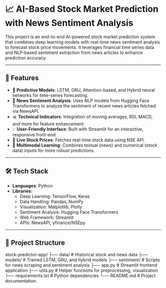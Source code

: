 # 📈 AI-Based Stock Market Prediction with News Sentiment Analysis

This project is an end-to-end AI-powered stock market prediction system that combines deep learning models with real-time news sentiment analysis to forecast stock price movements. It leverages financial time series data and NLP-based sentiment extraction from news articles to enhance prediction accuracy.

---

## 🚀 Features

- 🔮 **Predictive Models**: LSTM, GRU, Attention-based, and Hybrid neural networks for time-series forecasting.
- 📰 **News Sentiment Analysis**: Uses NLP models from Hugging Face Transformers to analyze the sentiment of recent news articles fetched via NewsAPI.
- 📊 **Technical Indicators**: Integration of moving averages, RSI, MACD, and more for feature enhancement.
- 💡 **User-Friendly Interface**: Built with Streamlit for an interactive, responsive front-end.
- 🔄 **Live Stock Prices**: Fetches real-time stock data using NSE API.
- 🧠 **Multimodal Learning**: Combines textual (news) and numerical (stock data) inputs for more robust predictions.

---

## 🛠️ Tech Stack

- **Languages**: Python
- **Libraries**: 
  - Deep Learning: TensorFlow, Keras
  - Data Handling: Pandas, NumPy
  - Visualization: Matplotlib, Plotly
  - Sentiment Analysis: Hugging Face Transformers
  - Web Framework: Streamlit
  - APIs: NewsAPI, yfinance/NSEpy

---

## 📂 Project Structure

 stock-predictor-app/ ├── data/ # Historical stock and news data ├── models/ # Trained LSTM, GRU, and hybrid models ├── sentiment/ # Scripts for news scraping and sentiment analysis ├── app.py # Streamlit frontend application ├── utils.py # Helper functions for preprocessing, visualization ├── requirements.txt # Python dependencies └── README.md # Project documentation.
